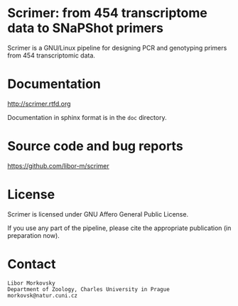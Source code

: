 # Scrimer: from 454 transcriptome data to SNaPShot primers
Scrimer is a GNU/Linux pipeline for designing PCR and genotyping primers from 454 transcriptomic data. 

# Documentation
http://scrimer.rtfd.org

Documentation in sphinx format is in the ``doc`` directory.

# Source code and bug reports
https://github.com/libor-m/scrimer

# License
Scrimer is licensed under GNU Affero General Public License.

If you use any part of the pipeline, please cite the appropriate publication (in preparation now).

# Contact
    Libor Morkovsky
    Department of Zoology, Charles University in Prague
    morkovsk@natur.cuni.cz
